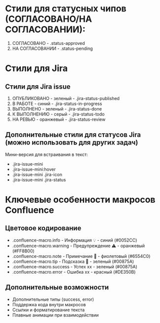 # Стили для статусных чипов (СОГЛАСОВАНО/НА СОГЛАСОВАНИИ):
1. СОГЛАСОВАНО      -   .status-approved
2. НА СОГЛАСОВАНИИ  -   .status-pending

# Стили для Jira
## Стили для Jira issue
1. ОПУБЛИКОВАНО -   зеленый     -   .jira-status-published
2. В РАБОТЕ     -   синий       -   .jira-status-in-progress
3. ВЫПОЛНЕНО    -   зеленый     -   .jira-status-done
4. К ВЫПОЛНЕНИЮ -   серый       -   .jira-status-todo
5. НА РЕВЬЮ     -   оранжевый   -   .jira-status-review

## Дополнительные стили для статусов Jira (можно использовать для других задач)
Мини-версия для встраивания в текст:
- .jira-issue-mini
- .jira-issue-mini:hover
- .jira-issue-mini .jira-icon
- .jira-issue-mini .jira-status

# Ключевые особенности макросов Confluence
## Цветовое кодирование
- .confluence-macro.info    -   Информация      💡  -   синий       (#0052CC)
- .confluence-macro.warning -   Предупреждение  ⚠️  -   оранжевый   (#FF8B00)
- .confluence-macro.note    -   Примечание      📝  -   фиолетовый  (#6554C0)
- .confluence-macro.tip     -   Подсказка       🔧  -   зеленый     (#00875A)
- .confluence-macro.success -   Успех           xx  -   зеленый     (#00875A)
- .confluence-macro.error   -   Ошибка          xx  -   красный     (#DE350B)

## Дополнительные возможности
- Дополнительные типы (success, error)
- Поддержка кода внутри макросов
- Ссылки и форматирование текста
- Плавные анимации при взаимодействии